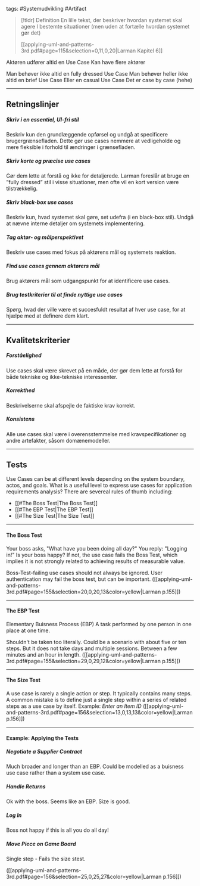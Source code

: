 tags: #Systemudvikling #Artifact
> [!tldr] Definition
> En lille tekst, der beskriver hvordan systemet skal agere I bestemte situationer (men uden at fortælle hvordan systemet gør det)
>
> [[applying-uml-and-patterns-3rd.pdf#page=115&selection=0,11,0,20|Larman Kapitel 6]]

Aktøren udfører altid en Use Case
Kan have flere aktører

Man behøver ikke altid en fully dressed Use Case
Man behøver heller ikke altid en brief Use Case
Eller en casual Use Case
Det er case by case (hehe)

---

## Retningslinjer
##### Skriv i en essentiel, UI-fri stil 
Beskriv kun den grundlæggende opførsel og undgå at specificere brugergrænsefladen. Dette gør use cases nemmere at vedligeholde og mere fleksible i forhold til ændringer i grænsefladen.

##### Skriv korte og præcise use cases
Gør dem lette at forstå og ikke for detaljerede. Larman foreslår at bruge en ”fully dressed” stil i visse situationer, men ofte vil en kort version være tilstrækkelig.

##### Skriv black-box use cases
Beskriv kun, hvad systemet skal gøre, set udefra (i en black-box stil). Undgå at nævne interne detaljer om systemets implementering.

##### Tag aktør- og målperspektivet
Beskriv use cases med fokus på aktørens mål og systemets reaktion.

##### Find use cases gennem aktørers mål
Brug aktørers mål som udgangspunkt for at identificere use cases.

##### Brug testkriterier til at finde nyttige use cases
Spørg, hvad der ville være et succesfuldt resultat af hver use case, for at hjælpe med at definere dem klart.

---

## Kvalitetskriterier
##### Forståelighed
Use cases skal være skrevet på en måde, der gør dem lette at forstå for både tekniske og ikke-tekniske interessenter.

##### Korrekthed
Beskrivelserne skal afspejle de faktiske krav korrekt. 

##### Konsistens 
Alle use cases skal være i overensstemmelse med kravspecifikationer og andre artefakter, såsom domænemodeller.

---

## Tests
Use Cases can be at different levels depending on the system boundary, actos, and goals.
What is a useful level to express use cases for application requirements analysis?
There are severeal rules of thumb including: 
- [[#The Boss Test|The Boss Test]]
- [[#The EBP Test|The EBP Test]]
- [[#The Size Test|The Size Test]]

---

#### The Boss Test
Your boss asks, "What have you been doing all day?" 
You reply: "Logging in!" 
Is your boss happy? 
If not, the use case fails the Boss Test, which implies it is not strongly related to achieving results of measurable value.


Boss-Test-failing use cases should not always be ignored. User authentication may fail the boss test, but can be important. 
([[applying-uml-and-patterns-3rd.pdf#page=155&selection=20,0,20,13&color=yellow|Larman p.155]])

---

#### The EBP Test
Elementary Buisness Process (EBP)
A task performed by one person in one place at one time.

Shouldn't be taken too literally. Could be a scenario with about five or ten steps. But it does not take days and multiple sessions.
Between a few minutes and an hour in length.
([[applying-uml-and-patterns-3rd.pdf#page=155&selection=29,0,29,12&color=yellow|Larman p.155]])

---

#### The Size Test
A use case is rarely a single action or step. It typically contains many steps.
A common mistake is to define just a single step within a series of related steps as a use case by itself.
Example: *Enter an Item ID* 
([[applying-uml-and-patterns-3rd.pdf#page=156&selection=13,0,13,13&color=yellow|Larman p.156]])

---

#### Example: Applying the Tests
##### Negotiate a Supplier Contract
Much broader and longer than an EBP. Could be modelled as a buisness use case rather than a system use case.

##### Handle Returns
Ok with the boss. Seems like an EBP. Size is good.

##### Log In 
Boss not happy if this is all you do all day!

##### Move Piece on Game Board
Single step - Fails the size stest.

([[applying-uml-and-patterns-3rd.pdf#page=156&selection=25,0,25,27&color=yellow|Larman p.156]])


